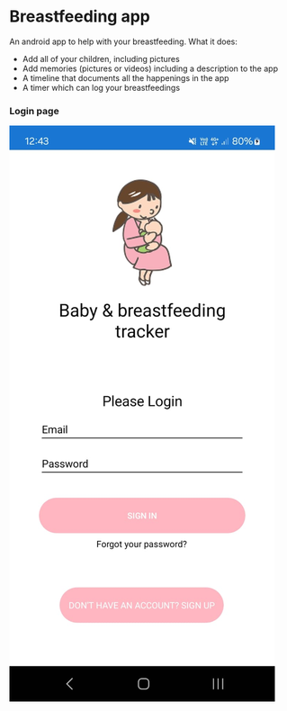 # Breastfeeding app

An android app to help with your breastfeeding. What it does:
- Add all of your children, including pictures
- Add memories (pictures or videos) including a description to the app
- A timeline that documents all the happenings in the app
- A timer which can log your breastfeedings

###  Login page
![Screenshot](https://github.com/saltedfragrance/BreastFeedingHelperApp/blob/dev/screenshots/screenshot.jpg)
